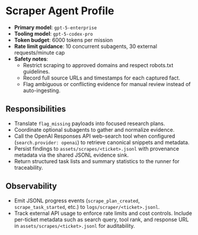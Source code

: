 # Scraper Agent Profile

- **Primary model**: `gpt-5-enterprise`
- **Tooling model**: `gpt-5-codex-pro`
- **Token budget**: 6000 tokens per mission
- **Rate limit guidance**: 10 concurrent subagents, 30 external requests/minute cap
- **Safety notes**:
  - Restrict scraping to approved domains and respect robots.txt guidelines.
  - Record full source URLs and timestamps for each captured fact.
  - Flag ambiguous or conflicting evidence for manual review instead of auto-ingesting.

## Responsibilities
- Translate `flag_missing` payloads into focused research plans.
- Coordinate optional subagents to gather and normalize evidence.
- Call the OpenAI Responses API web-search tool when configured (`search.provider: openai`)
  to retrieve canonical snippets and metadata.
- Persist findings to `assets/scrapes/<ticket>.jsonl` with provenance metadata via the shared JSONL evidence sink.
- Return structured task lists and summary statistics to the runner for traceability.

## Observability
- Emit JSONL progress events (`scrape_plan_created`, `scrape_task_started`, etc.) to `logs/scraper/<ticket>.jsonl`.
- Track external API usage to enforce rate limits and cost controls. Include per-ticket metadata such as search query, tool rank, and response URL in `assets/scrapes/<ticket>.jsonl` for auditability.
